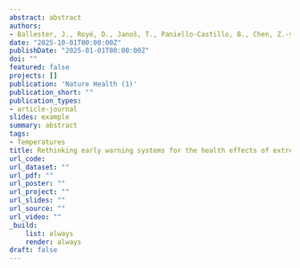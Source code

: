 ```yaml
---
abstract: abstract
authors:
- Ballester, J., Royé, D., Janoš, T., Paniello-Castillo, B., Chen, Z.-y., Thompson, A., Ruiz-Cabrejos, J., et al.
date: "2025-10-01T00:00:00Z"
publishDate: "2025-01-01T00:00:00Z"
doi: ""
featured: false
projects: []
publication: 'Nature Health (1)'
publication_short: ""
publication_types:
- article-journal
slides: example
summary: abstract
tags:
- Temperatures
title: Rethinking early warning systems for the health effects of extreme heat.
url_code:
url_dataset: ""
url_pdf: ""
url_poster: ""
url_project: ""
url_slides: ""
url_source: ""
url_video: ""
_build:
    list: always
    render: always
draft: false
---
```

